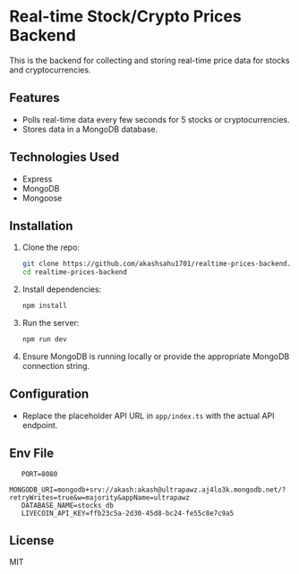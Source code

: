 # Real-time Stock/Crypto Prices Backend

This is the backend for collecting and storing real-time price data for stocks and cryptocurrencies.

## Features

- Polls real-time data every few seconds for 5 stocks or cryptocurrencies.
- Stores data in a MongoDB database.

## Technologies Used

- Express
- MongoDB
- Mongoose

## Installation

1. Clone the repo:

   ```bash
   git clone https://github.com/akashsahu1701/realtime-prices-backend.git
   cd realtime-prices-backend
   ```

2. Install dependencies:

   ```bash
   npm install
   ```

3. Run the server:

   ```bash
   npm run dev
   ```

4. Ensure MongoDB is running locally or provide the appropriate MongoDB connection string.

## Configuration

- Replace the placeholder API URL in `app/index.ts` with the actual API endpoint.

## Env File

```
   PORT=8080
   MONGODB_URI=mongodb+srv://akash:akash@ultrapawz.aj4lo3k.mongodb.net/?retryWrites=true&w=majority&appName=ultrapawz
   DATABASE_NAME=stocks_db
   LIVECOIN_API_KEY=ffb23c5a-2d30-45d8-bc24-fe55c8e7c9a5
```

## License

MIT
